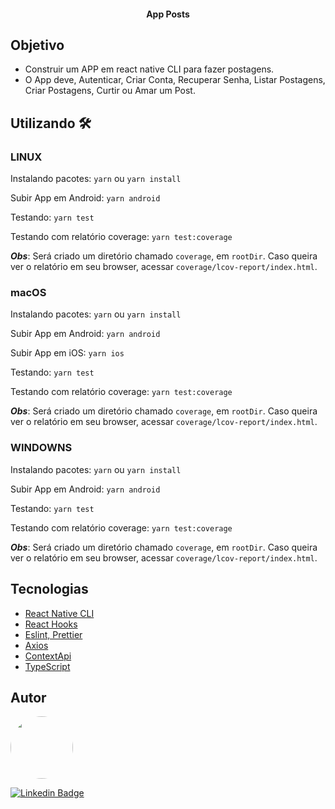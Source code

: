 <h4 align="center"> 
	App Posts
</h4>

## Objetivo
  * Construir um APP em react native CLI para fazer postagens.
  * O App deve, Autenticar, Criar Conta, Recuperar Senha, Listar Postagens, Criar Postagens, Curtir ou Amar um Post.

## Utilizando 🛠

### LINUX
Instalando pacotes: 
`yarn` ou `yarn install`

Subir App em Android: 
`yarn android`

Testando: 
`yarn test`

Testando com relatório coverage: 
`yarn test:coverage`

***Obs***: Será criado um diretório chamado `coverage`, em `rootDir`. Caso queira ver o relatório em seu browser, acessar `coverage/lcov-report/index.html`.

### macOS
Instalando pacotes: 
`yarn` ou `yarn install`

Subir App em Android: 
`yarn android`

Subir App em iOS: 
`yarn ios`

Testando: 
`yarn test`

Testando com relatório coverage: 
`yarn test:coverage`

***Obs***: Será criado um diretório chamado `coverage`, em `rootDir`. Caso queira ver o relatório em seu browser, acessar `coverage/lcov-report/index.html`.


### WINDOWNS
Instalando pacotes: 
`yarn` ou `yarn install`

Subir App em Android: 
`yarn android`

Testando: 
`yarn test`

Testando com relatório coverage: 
`yarn test:coverage`

***Obs***: Será criado um diretório chamado `coverage`, em `rootDir`. Caso queira ver o relatório em seu browser, acessar `coverage/lcov-report/index.html`.


## Tecnologias

- [React Native CLI](https://reactnative.dev/docs/getting-started)
- [React Hooks](https://reactjs.org/docs/hooks-intro.html)
- [Eslint, Prettier](https://www.notion.so/Padr-es-de-projeto-com-ESLint-Prettier-e-EditorConfig-0b57b47a24724c859c0cf226aa0cc3a7)
- [Axios](https://github.com/axios/axios)
- [ContextApi](https://blog.rocketseat.com.br/autenticacao-no-react-native-reactjs-com-context-api-hooks/)
- [TypeScript](https://reactnative.dev/docs/typescript)


## Autor

 <img style="border-radius: 50%;" src="https://avatars2.githubusercontent.com/u/58224002?s=400&u=1fec547bef35180a813b16c19f84145bf31726ea&v=4" width="100px;" alt=""/>

[![Linkedin Badge](https://img.shields.io/badge/-Claudionor-blue?style=flat-square&logo=Linkedin&logoColor=white&link=https://br.linkedin.com/in/claudionorsilva/)](https://br.linkedin.com/in/claudionorsilva)